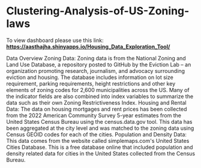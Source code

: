 # Clustering-Analysis-of-US-Zoning-laws

To view dashboard please use this link: **https://aasthajha.shinyapps.io/Housing_Data_Exploration_Tool/**

Data Overview
Zoning Data: Zoning data is from the National Zoning and Land Use Database, a repository posted to GitHub by the Eviction Lab – an organization promoting research, journalism, and advocacy surrounding eviction and housing. The database includes information on lot size requirement, parking requirements, height restrictions and other key elements of zoning codes for 2,600 municipalities across the US. Many of the indicator fields are also combined into index variables to summarize the data such as their own Zoning Restrictiveness Index.
Housing and Rental Data: The data on housing mortgages and rent prices has been collected from the 2022 American Community Survey 5-year estimates from the United States Census Bureau using the census.data.gov tool. This data has been aggregated at the city level and was matched to the zoning data using Census GEOID codes for each of the cities.
Population and Density Data: This data comes from the website called simplemaps.com's United States Cities Database. This is a free database online that included population and density related data for cities in the United States collected from the Census Bureau.
